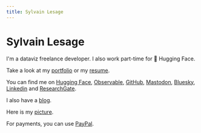 ```yaml
---
title: Sylvain Lesage
---
```


# Sylvain Lesage

I'm a dataviz freelance developer. I also work part-time for 🤗 Hugging Face.

Take a look at my [portfolio](https://illisible.net/sylvain-lesage?lang=en) or my [resume](/resume/).

You can find me on [Hugging Face](https://huggingface.co/severo), [Observable](https://observablehq.com/@severo), [GitHub](https://github.com/severo), [Mastodon](https://mastodon.social/@severo), [Bluesky](https://bsky.app/profile/severo-dev.bsky.social), [Linkedin](https://www.linkedin.com/in/sylvain--lesage/) and [ResearchGate](https://www.researchgate.net/profile/Sylvain_Lesage).

I also have a [blog](./blog/).

Here is my [picture](/assets/images/sylvain-lesage.jpeg).

For payments, you can use [PayPal](https://www.paypal.com/paypalme/rednegra).
